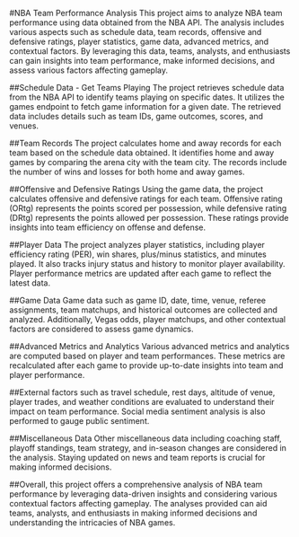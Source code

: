#NBA Team Performance Analysis
This project aims to analyze NBA team performance using data obtained from the NBA API. The analysis includes various aspects such as schedule data, team records, offensive and defensive ratings, player statistics, game data, advanced metrics, and contextual factors. By leveraging this data, teams, analysts, and enthusiasts can gain insights into team performance, make informed decisions, and assess various factors affecting gameplay.

##Schedule Data - Get Teams Playing
The project retrieves schedule data from the NBA API to identify teams playing on specific dates. It utilizes the games endpoint to fetch game information for a given date. The retrieved data includes details such as team IDs, game outcomes, scores, and venues.

##Team Records
The project calculates home and away records for each team based on the schedule data obtained. It identifies home and away games by comparing the arena city with the team city. The records include the number of wins and losses for both home and away games.

##Offensive and Defensive Ratings
Using the game data, the project calculates offensive and defensive ratings for each team. Offensive rating (ORtg) represents the points scored per possession, while defensive rating (DRtg) represents the points allowed per possession. These ratings provide insights into team efficiency on offense and defense.

##Player Data
The project analyzes player statistics, including player efficiency rating (PER), win shares, plus/minus statistics, and minutes played. It also tracks injury status and history to monitor player availability. Player performance metrics are updated after each game to reflect the latest data.

##Game Data
Game data such as game ID, date, time, venue, referee assignments, team matchups, and historical outcomes are collected and analyzed. Additionally, Vegas odds, player matchups, and other contextual factors are considered to assess game dynamics.

##Advanced Metrics and Analytics
Various advanced metrics and analytics are computed based on player and team performances. These metrics are recalculated after each game to provide up-to-date insights into team and player performance.

##External factors such as travel schedule, rest days, altitude of venue, player trades, and weather conditions are evaluated to understand their impact on team performance. Social media sentiment analysis is also performed to gauge public sentiment.

##Miscellaneous Data
Other miscellaneous data including coaching staff, playoff standings, team strategy, and in-season changes are considered in the analysis. Staying updated on news and team reports is crucial for making informed decisions.

##Overall, this project offers a comprehensive analysis of NBA team performance by leveraging data-driven insights and considering various contextual factors affecting gameplay. The analyses provided can aid teams, analysts, and enthusiasts in making informed decisions and understanding the intricacies of NBA games.

